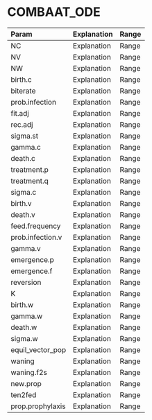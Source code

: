 # COMBAAT_ODE

|Param  | Explanation | Range |
|:--- |:--- |:--- |
|NC |   Explanation | Range |
|NV |   Explanation | Range |
|NW |   Explanation | Range |
|birth.c  |   Explanation | Range |
|biterate |   Explanation | Range |
|prob.infection |   Explanation | Range |
|fit.adj  |   Explanation | Range |
|rec.adj  |   Explanation | Range |
|sigma.st |   Explanation | Range |
|gamma.c  |   Explanation | Range |
|death.c  |   Explanation | Range |
|treatment.p  |   Explanation | Range |
|treatment.q  |   Explanation | Range |
|sigma.c  |   Explanation | Range |
|birth.v  |   Explanation | Range |
|death.v  |   Explanation | Range |
|feed.frequency |   Explanation | Range |
|prob.infection.v |   Explanation | Range |
|gamma.v  |   Explanation | Range |
|emergence.p  |   Explanation | Range |
|emergence.f  |   Explanation | Range |
|reversion  |   Explanation | Range |
|K  |   Explanation | Range |
|birth.w  |   Explanation | Range |
|gamma.w  |   Explanation | Range |
|death.w  |   Explanation | Range |
|sigma.w  |   Explanation | Range |
|equil_vector_pop |   Explanation | Range |
|waning |   Explanation | Range |
|waning.f2s |   Explanation | Range |
|new.prop |   Explanation | Range |
|ten2fed  |   Explanation | Range |
|prop.prophylaxis |   Explanation | Range |
